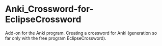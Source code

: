 # Anki_Crossword-for-EclipseCrossword
Add-on for the Anki program. Creating a crossword for Anki (generation so far only with the free program EclipseCrossword).
